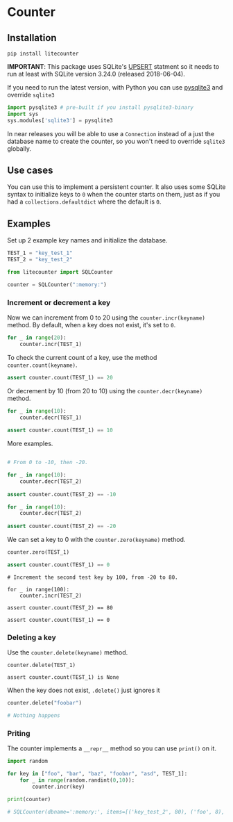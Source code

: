 # Counter

## Installation

```
pip install litecounter
```

**IMPORTANT**: This package uses SQLite's [UPSERT](https://sqlite.org/lang_upsert.html) statment so it needs to run at least with SQLite version 3.24.0 (released 2018-06-04).

If you need to run the latest version, with Python you can use [pysqlite3](https://github.com/coleifer/pysqlite3) and override `sqlite3`

```python
import pysqlite3 # pre-built if you install pysqlite3-binary
import sys
sys.modules['sqlite3'] = pysqlite3 
```

In near releases you will be able to use a `Connection` instead of a just the database name to create the counter, so you won't need to override `sqlite3` globally.

## Use cases

You can use this to implement a persistent counter. It also uses some SQLite syntax to initialize keys to `0` when the counter starts on them, just as if you had a `collections.defaultdict` where the default is `0`.

## Examples

Set up 2 example key names and initialize the database.

```python
TEST_1 = "key_test_1"
TEST_2 = "key_test_2"

from litecounter import SQLCounter

counter = SQLCounter(":memory:")
```

### Increment or decrement a key

Now we can increment from 0 to 20 using the `counter.incr(keyname)` method. By default, when a key does not exist, it's set to `0`.

```python
for _ in range(20):
    counter.incr(TEST_1) 
```

To check the current count of a key, use the method `counter.count(keyname)`.

```python
assert counter.count(TEST_1) == 20
```

Or decrement by 10 (from 20 to 10) using the `counter.decr(keyname)` method.

```python
for _ in range(10):
    counter.decr(TEST_1)
    
assert counter.count(TEST_1) == 10
```

More examples.

```python

# From 0 to -10, then -20.

for _ in range(10):
    counter.decr(TEST_2)
    
assert counter.count(TEST_2) == -10

for _ in range(10):
    counter.decr(TEST_2)
    
assert counter.count(TEST_2) == -20
```

We can set a key to 0 with the `counter.zero(keyname)` method.

```python
counter.zero(TEST_1)

assert counter.count(TEST_1) == 0
```
```
# Increment the second test key by 100, from -20 to 80.

for _ in range(100):
    counter.incr(TEST_2)
    
assert counter.count(TEST_2) == 80

assert counter.count(TEST_1) == 0
```

### Deleting a key

Use the `counter.delete(keyname)` method.

```
counter.delete(TEST_1)

assert counter.count(TEST_1) is None
```

When the key does not exist, `.delete()` just ignores it

```python
counter.delete("foobar")

# Nothing happens
```

### Priting

The counter implements a `__repr__` method so you can use `print()` on it.

```python
import random

for key in ["foo", "bar", "baz", "foobar", "asd", TEST_1]:
    for _ in range(random.randint(0,10)):
        counter.incr(key)

print(counter)

# SQLCounter(dbname=':memory:', items=[('key_test_2', 80), ('foo', 8), ('baz', 5), ('foobar', 6), ('key_test_1', 10)])
```